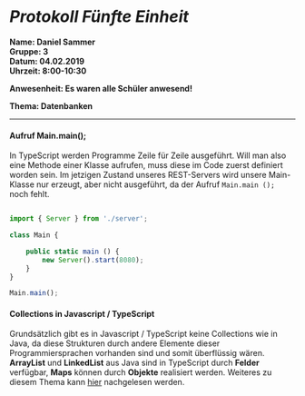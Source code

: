 # _Protokoll Fünfte Einheit_  

**Name: Daniel Sammer**  
**Gruppe: 3**  
**Datum: 04.02.2019**  
**Uhrzeit: 8:00-10:30**  
  
**Anwesenheit: Es waren alle Schüler anwesend!**  
  
**Thema: Datenbanken**  
  
-----------------------------------------------------------
  
#### Aufruf Main.main();  
In TypeScript werden Programme Zeile für Zeile ausgeführt. Will man also eine Methode einer Klasse aufrufen, muss diese im Code zuerst definiert worden sein. Im jetzigen Zustand unseres REST-Servers wird unsere Main-Klasse nur erzeugt, aber nicht ausgeführt, da der Aufruf `Main.main ();` noch fehlt.  
```typescript

import { Server } from './server';

class Main {

    public static main () {
        new Server().start(8080);
    }
}

Main.main();
```
  
#### Collections in Javascript / TypeScript  
Grundsätzlich gibt es in Javascript / TypeScript keine Collections wie in Java, da diese Strukturen durch andere Elemente dieser Programmiersprachen vorhanden sind und somit überflüssig wären.  
**ArrayList** und **LinkedList** aus Java sind in TypeScript durch **Felder** verfügbar, **Maps** können durch **Objekte** realisiert werden. Weiteres zu diesem Thema kann [hier](https://stackoverflow.com/questions/20699507/hashmap-arraylist-in-java-script) nachgelesen werden.  
